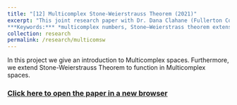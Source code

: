 ```yaml
---
title: "[12] Multicomplex Stone-Weierstrauss Theorem (2021)"
excerpt: "This joint research paper with Dr. Dana Clahane (Fullerton College). We extend Stone-Weierstrauss Theorem to function in Multicomplex spaces*Pending publication*.<br>
***Keywords:*** *multicomplex numbers, Stone–Weierstrass theorem extension, Rudin, research, math*" #add this to add an image inside the "" <br/><img src='R001_padic/500x300.png'>
collection: research
permalink: /research/multicomsw
---
```


In this project we give an introduction to Multicomplex spaces. Furthermore, we extend Stone-Weierstrauss Theorem to function in Multicomplex spaces.

### [Click here to open the paper in a new browser](R012_multicomsw/Multicomplex_Stone_Weierstrass.pdf)
<object data="R012_multicomsw/Multicomplex_Stone_Weierstrass.pdf#view=fitH" width="1000" height="1000" type='application/pdf'></object>

